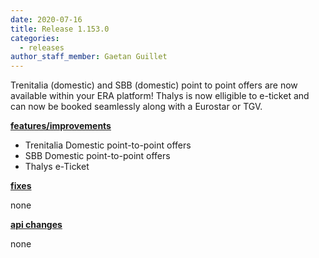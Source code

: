 ```yaml
---
date: 2020-07-16
title: Release 1.153.0
categories:
  - releases
author_staff_member: Gaetan Guillet
---
```

Trenitalia (domestic) and SBB (domestic) point to point offers are now available within your ERA platform!
Thalys is now elligible to e-ticket and can now be booked seamlessly along with a Eurostar or TGV.

<!--more-->

**<u>features/improvements</u>**

- Trenitalia Domestic point-to-point offers
- SBB Domestic point-to-point offers
- Thalys e-Ticket

**<u>fixes</u>**

none

**<u>api changes</u>**

none


  
